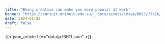 ```yaml
---
title: "Being creative can make you more popular at work"
banner: "https://pursuit.unimelb.edu.au/__data/assets/image/0023/73616/Being-creative-can-make-you-more-popular-at-work_79544d8d-11c2-493e-b450-a157922c3160.jpg"
date: 2024-01-03
draft: false
---
```


{{< json_article file="data/p73611.json" >}}